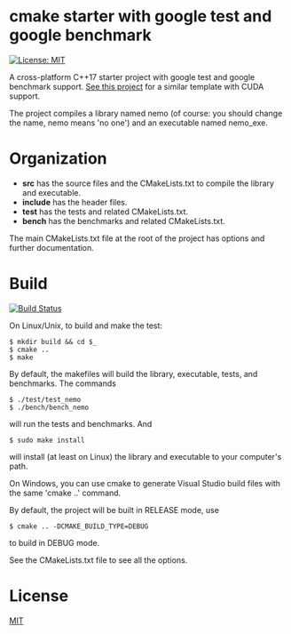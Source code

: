 # cmake starter with google test and google benchmark
[![License: MIT](https://img.shields.io/badge/License-MIT-blue.svg)](https://opensource.org/licenses/MIT)

A cross-platform C++17 starter project with google test and google benchmark support. [See this
project](https://github.com/PhDP/cuda-cmake-gtest-gbench-starter) for a similar template with CUDA
support.

The project compiles a library named nemo (of course: you should change the
name, nemo means 'no one') and an executable named nemo_exe.

# Organization

* **src** has the source files and the CMakeLists.txt to compile the library and executable.
* **include** has the header files.
* **test** has the tests and related CMakeLists.txt.
* **bench** has the benchmarks and related CMakeLists.txt.

The main CMakeLists.txt file at the root of the project has options and further documentation.

# Build
[![Build Status](https://travis-ci.org/PhDP/cmake-gtest-gbench-starter.svg?branch=master)](https://travis-ci.org/PhDP/cmake-gtest-gbench-starter)

On Linux/Unix, to build and make the test:

    $ mkdir build && cd $_
    $ cmake ..
    $ make

By default, the makefiles will build the library, executable, tests, and benchmarks. The commands

    $ ./test/test_nemo
    $ ./bench/bench_nemo

will run the tests and benchmarks. And

    $ sudo make install

will install (at least on Linux) the library and executable to your computer's
path.

On Windows, you can use cmake to generate Visual Studio build files with
the same 'cmake ..' command.

By default, the project will be built in RELEASE mode, use

    $ cmake .. -DCMAKE_BUILD_TYPE=DEBUG

to build in DEBUG mode.

See the CMakeLists.txt file to see all the options.

# License

[MIT](http://opensource.org/licenses/MIT)

